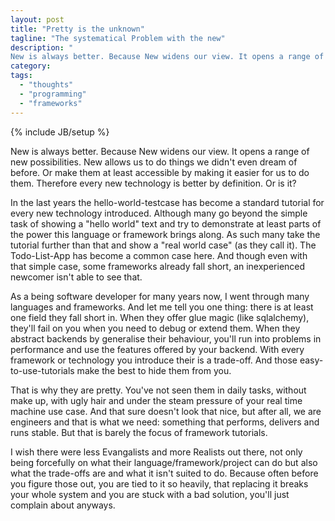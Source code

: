 ```yaml
---
layout: post
title: "Pretty is the unknown"
tagline: "The systematical Problem with the new"
description: "
New is always better. Because New widens our view. It opens a range of new possibilities. New allows us to do things we didn't even dream of before. Or make them at least accessible by making it easier for us to do them. Therefore every new technology is better by definition. Or is it?"
category: 
tags: 
  - "thoughts"
  - "programming"
  - "frameworks"
---
```

{% include JB/setup %}

New is always better. Because New widens our view. It opens a range of new possibilities. New allows us to do things we didn't even dream of before. Or make them at least accessible by making it easier for us to do them. Therefore every new technology is better by definition. Or is it?

In the last years the hello-world-testcase has become a standard tutorial for every new technology introduced. Although many go beyond the simple task of showing a "hello world" text and try to demonstrate at least parts of the power this language or framework brings along. As such many take the tutorial further than that and show a "real world case" (as they call it). The Todo-List-App has become a common case here. And though even with that simple case, some frameworks already fall short, an inexperienced newcomer isn't able to see that.

As a being software developer for many years now, I went through many languages and frameworks. And let me tell you one thing: there is at least one field they fall short in. When they offer glue magic (like sqlalchemy), they'll fail on you when you need to debug or extend them. When they abstract backends by generalise their behaviour, you'll run into problems in performance and use the features offered by your backend. With every framework or technology you introduce their is a trade-off. And those easy-to-use-tutorials make the best to hide them from you. 

That is why they are pretty. You've not seen them in daily tasks, without make up, with ugly hair and under the steam pressure of your real time machine use case. And that sure doesn't look that nice, but after all, we are engineers and that is what we need: something that performs, delivers and runs stable. But that is barely the focus of framework tutorials. 

I wish there were less Evangalists and more Realists out there, not only being forcefully on what their language/framework/project can do but also what the trade-offs are and what it isn't suited to do. Because often before you figure those out, you are tied to it so heavily, that replacing it breaks your whole system and you are stuck with a bad solution, you'll just complain about anyways. 